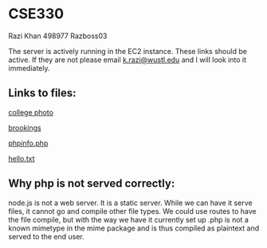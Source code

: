 # CSE330
Razi Khan 498977 Razboss03

The server is actively running in the EC2 instance. These links should be active. If they are not please email k.razi@wustl.edu and I will look into it immediately. 

## Links to files:


[college photo](http://ec2-3-129-72-145.us-east-2.compute.amazonaws.com:3456/college.html)


[brookings](http://ec2-3-129-72-145.us-east-2.compute.amazonaws.com:3456/brookings.jpg)


[phpinfo.php](http://ec2-3-129-72-145.us-east-2.compute.amazonaws.com:3456/phpinfo.php)


[hello.txt](http://ec2-3-129-72-145.us-east-2.compute.amazonaws.com:3456/hello.txt)


## Why php is not served correctly:
node.js is not a web server. It is a static server. While we can have it serve files, it cannot go and compile other file types. We could use routes to have the file compile, but with the way we have it currently set up .php is not a known mimetype in the mime package and is thus compiled as plaintext and served to the end user.